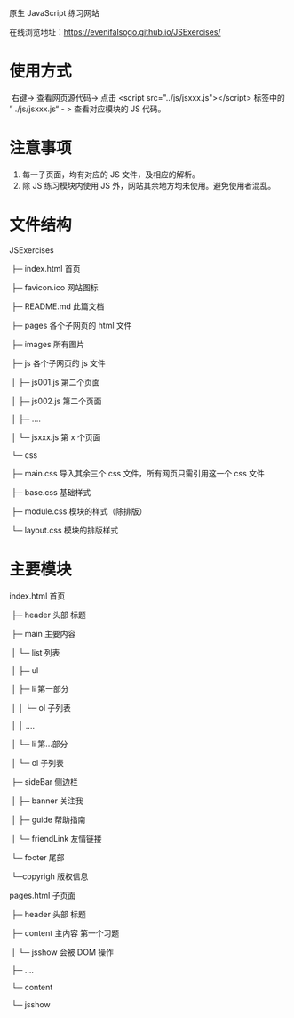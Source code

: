 原生 JavaScript 练习网站

在线浏览地址：https://evenifalsogo.github.io/JSExercises/

# 使用方式

​	右键-> 查看网页源代码-> 点击 \<script src="../js/jsxxx.js">\</script> 标签中的 ” ./js/jsxxx.js“ - >  查看对应模块的 JS 代码。

# 注意事项

1. 每一子页面，均有对应的 JS 文件，及相应的解析。
2. 除 JS 练习模块内使用 JS 外，网站其余地方均未使用。避免使用者混乱。



# 文件结构

JSExercises

​	├─ index.html 首页

​	├─ favicon.ico 网站图标

​	├─ README.md 此篇文档

​	├─ pages 各个子网页的 html 文件

​	├─ images 所有图片

​	├─ js 各个子网页的 js 文件

​	│		 ├─ js001.js 第二个页面

​	│		 ├─ js002.js 第二个页面

​	│		 ├─ ....

​	│	 	└─ jsxxx.js 第 x 个页面

​	└─ css 

​		├─ main.css 导入其余三个 css 文件，所有网页只需引用这一个 css 文件

​		├─ base.css 基础样式

​		├─ module.css 模块的样式（除排版）

​		└─ layout.css 模块的排版样式

# 主要模块

index.html 首页

​	├─   header	  头部 标题

​	├─   main	主要内容

​	│	└─ list	列表

​	│		├─ ul	

​	│			├─ li  第一部分

​	│			│	└─ ol  子列表

​	│			│     ....

​	│			└─ li 第...部分

​	│				└─ ol  子列表

​	├─  sideBar	侧边栏

​	│		├─ banner	关注我

​	│		├─ guide	帮助指南

​	│		└─ friendLink	友情链接

​	└─  footer	尾部 

​			└─copyrigh	版权信息

pages.html	子页面

​	├─ header 	头部 标题

​	├─ content	主内容 第一个习题

​	│		└─ jsshow	会被 DOM 操作

​	├─ ....

​	└─ content

​			└─ jsshow

